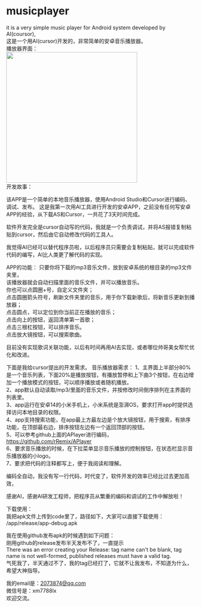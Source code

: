 # musicplayer
it is a very simple music player for Android system developed by AI(coursor),<br>
这是一个用AI(cursor)开发的，非常简单的安卓音乐播放器。<br>
播放器界面：<br>
<img src="https://github.com/user-attachments/assets/969411a4-2e7d-4134-9f35-faced774c84b" width="350">
<br>
开发故事：

该APP是一个简单的本地音乐播放器，使用Android Studio和Cursor进行编码、调试、发布。
这是我第一次用AI工具进行开发的安卓APP，之前没有任何写安卓APP的经验，从下载AS和Cursor，一共花了3天时间完成。

软件开发完全是cursor自动写的代码，我就是一个负责调试，并将AS报错复制粘贴到cursor，然后由它自动修改代码的工具人。

我觉得AI已经可以替代程序员啦，以后程序员只需要会复制粘贴，就可以完成软件代码的编写，AI比人类更了解代码的实现。

APP的功能：
只要你将下载的mp3音乐文件，放到安卓系统的根目录的mp3文件夹里，<br>
该播放器就会自动扫描里面的音乐文件，并可以播放音乐。<br>
你也可以点圆圈+号，自定义文件夹；<br>
点击圆圈箭头符号，刷新文件夹里的音乐，用于你下载新歌后，将新音乐更新到播放器；<br>
点击圆点，可以定位到你当前正在播放的音乐；<br>
点击向上的按钮，返回清单第一首歌；<br>
点击三根杠按钮，可以排序音乐。<br>
点击放大镜按钮，可以搜索歌曲。<br>

目前没有实现歌词关联功能，以后有时间再用AI去实现，或者哪位帅哥美女帮忙优化和改进。

下面是我给cursor提出的开发需求。
音乐播放器需求：
1、主界面上半部分80%是一个音乐列表，下面20%是播放按钮，有播放暂停和上下曲3个按钮，在右边增加一个播放模式的按钮，可以顺序播放或者随机播放。<br>
2、app默认自动读取/mp3/里面的音乐文件，并按修改时间倒序排列在主界面的列表里。<br>
3、app运行在安卓14的小米手机上，小米系统是澎湃OS，要求打开app时提供选择访问本地目录的权限。<br>
4、app支持搜索功能，在app最上方最左边是个放大镜按钮，用于搜索，有排序功能，在顶部最右边，排序按钮左边有一个返回顶部的按钮。<br>
5、可以参考github上面的APlayer进行编码，https://github.com/rRemix/APlayer<br>
6、要求音乐播放的时候，在下拉菜单显示音乐播放的控制按钮，在状态栏显示音乐播放器的小logo。<br>
7、要求把代码的注释都写上，便于我阅读和理解。<br>

编码全自动，我没有写一行代码，时代变了，软件开发的效率已经比过去更加高效，

感谢AI，感谢AI研发工程师，把程序员从繁重的编码和调试的工作中解放啦！

下载使用：<br>
我把apk文件上传到code里了，路径如下，大家可以直接下载使用：<br>
/app/release/app-debug.apk

我在使用github发布apk的时候遇到如下问题：<br>
刚用github的release发布半天发布不了，一直提示<br>
There was an error creating your Release: tag name can't be blank, tag name is not well-formed, published releases must have a valid tag.<br>
气死我了，半天通过不了，我的tag已经打了，它就不让我发布，不知道为什么，希望大神指导。

我的email是：2073874@qq.com<br>
微信号是：xm7788lx<br>
欢迎交流。<br>




